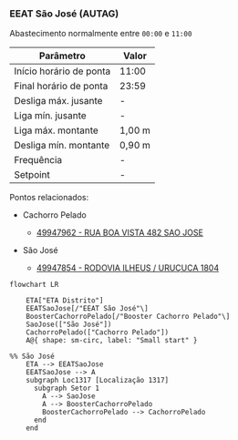 
### EEAT São José (AUTAG)

Abastecimento normalmente entre `00:00` e `11:00`

| Parâmetro     | Valor |
| -------------    | ------------- |
| Início horário de ponta  | 11:00 |
| Final horário de ponta  | 23:59 |
| Desliga máx. jusante  | - |
| Liga mín. jusante  | - |
| Liga máx. montante  | 1,00 m|
| Desliga mín. montante  | 0,90 m|
| Frequência  | - |
| Setpoint  | - |

Pontos relacionados:
- Cachorro Pelado
  - [49947962 - RUA BOA VISTA 482 SAO JOSE](https://www.vectorasys.com.br/vectorasys/?inc=jE9ciFZdkq5eiPI/kPRdHL0fUgHpk249WBG5VKHeku9slPteHB1pGu94UrIfGrC=)

- São José
  - [49947854 - RODOVIA ILHEUS / URUÇUCA 1804](https://www.vectorasys.com.br/vectorasys/?inc=jE9ciFZdkq5eiPI/kPRdHL0fUgHpk249WBG5UqHeku9slPteHB1pGu94UuMhUhG=)
  
```mermaid
flowchart LR
        
    ETA["ETA Distrito"] 
    EEATSaoJose[/"EEAT São José"\] 
    BoosterCachorroPelado[/"Booster Cachorro Pelado"\] 
    SaoJose(["São José"]) 
    CachorroPelado(["Cachorro Pelado"])
    A@{ shape: sm-circ, label: "Small start" }

%% São José
    ETA --> EEATSaoJose    
    EEATSaoJose --> A
    subgraph Loc1317 [Localização 1317]
      subgraph Setor 1
        A --> SaoJose
        A --> BoosterCachorroPelado
        BoosterCachorroPelado --> CachorroPelado
      end
    end
        
```
